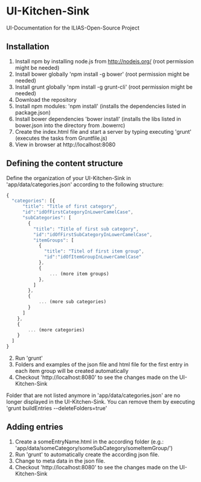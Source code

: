 # UI-Kitchen-Sink
UI-Documentation for the ILIAS-Open-Source Project

## Installation
1. Install npm by installing node.js from http://nodejs.org/ (root permission might be needed)
2. Install bower globally 'npm install -g bower' (root permission might be needed)
3. Install grunt globally 'npm install -g grunt-cli' (root permission might be needed)
4. Download the repository
5. Install npm modules: 'npm install' (installs the dependencies listed in package.json)
6. Install bower dependencies 'bower install' (installs the libs listed in bower.json into the directory from .bowerrc)
7. Create the index.html file and start a server by typing executing 'grunt' (executes the tasks from Gruntfile.js)
8. View in browser at http://localhost:8080

## Defining the content structure
Define the organization of your UI-Kitchen-Sink in 'app/data/categories.json' according to the following structure:
```javascript
{
  "categories": [{
      "title": "Title of first category",
      "id":"idOfFirstCategoryInLowerCamelCase",
      "subCategories": [
        {
          "title": "Title of first sub category",
          "id":"idOfFirstSubCategoryInLowerCamelCase",
          "itemGroups": [
            {
              "title": "Titel of first item group",
              "id":"idOfItemGroupInLowerCamelCase"
            },
            {
                ... (more item groups)
            },
          ]
        },
        {
            ... (more sub categories)
        }
      ]
    },
    {
        ... (more categories)
    }
  ]
}
```
2. Run 'grunt'
3. Folders and examples of the json file and html file for the first entry in each item group will be created automatically
4. Checkout 'http://localhost:8080' to see the changes made on the UI-Kitchen-Sink

Folder that are not listed anymore in 'app/data/categories.json' are no longer displayed in the UI-Kitchen-Sink. You can remove them by executing 'grunt buildEntries --deleteFolders=true'

## Adding entries
1. Create a someEntryName.html in the according folder (e.g.: 'app/data/someCategory/someSubCategory/someItemGroup/')
2. Run 'grunt' to automatically create the according json file.
3. Change to meta data in the json file.
4. Checkout 'http://localhost:8080' to see the changes made on the UI-Kitchen-Sink